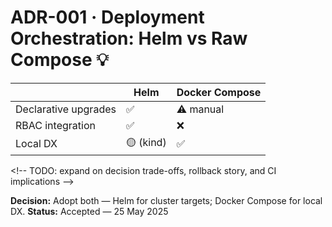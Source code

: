 # ADR-001 · Deployment Orchestration: Helm vs Raw Compose 💡

|  | Helm | Docker Compose |
| --- | --- | --- |
| Declarative upgrades | ✅ | ⚠️ manual |
| RBAC integration | ✅ | ❌ |
| Local DX | 🟡 (kind) | ✅ |

<\!-- TODO: expand on decision trade-offs, rollback story, and CI implications -->

**Decision:** Adopt both — Helm for cluster targets; Docker Compose for local DX.
**Status:** Accepted — 25 May 2025
